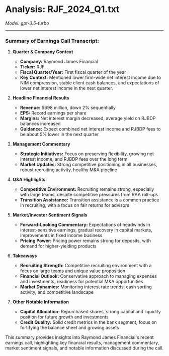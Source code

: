 # Analysis: RJF_2024_Q1.txt

*Model: gpt-3.5-turbo*

---

### Summary of Earnings Call Transcript:

1. **Quarter & Company Context**
   - **Company:** Raymond James Financial
   - **Ticker:** RJF
   - **Fiscal Quarter/Year:** First fiscal quarter of the year
   - **Key Context:** Mentioned lower firm-wide net interest income due to NIM compression, stable client cash balances, and expectations of lower net interest income in the next quarter.

2. **Headline Financial Results**
   - **Revenue:** $698 million, down 2% sequentially
   - **EPS:** Record earnings per share
   - **Margins:** Net interest margin decreased, average yield on RJBDP balances increased
   - **Guidance:** Expect combined net interest income and RJBDP fees to be about 5% lower in the next quarter

3. **Management Commentary**
   - **Strategic Initiatives:** Focus on preserving flexibility, growing net interest income, and RJBDP fees over the long term
   - **Market Updates:** Strong competitive positioning in all businesses, robust recruiting activity, healthy M&A pipeline

4. **Q&A Highlights**
   - **Competitive Environment:** Recruiting remains strong, especially with large teams, despite competitive pressures from RAA roll-ups
   - **Transition Assistance:** Transition assistance is a common practice in recruiting, with a focus on fair returns for advisors

5. **Market/Investor Sentiment Signals**
   - **Forward-Looking Commentary:** Expectations of headwinds in interest-sensitive earnings, gradual recovery in capital markets, improvements in fixed income business
   - **Pricing Power:** Pricing power remains strong for deposits, with demand for higher-yielding products

6. **Takeaways**
   - **Recruiting Strength:** Competitive recruiting environment with a focus on large teams and unique value proposition
   - **Financial Outlook:** Conservative approach to managing expenses and investments, readiness for potential M&A opportunities
   - **Market Dynamics:** Monitoring interest rate trends, cash sorting activity, and competitive landscape

7. **Other Notable Information**
   - **Capital Allocation:** Repurchased shares, strong capital and liquidity position for future growth and investments
   - **Credit Quality:** Solid credit metrics in the bank segment, focus on fortifying the balance sheet and growing assets

This summary provides insights into Raymond James Financial's recent earnings call, highlighting key financial results, management commentary, market sentiment signals, and notable information discussed during the call.